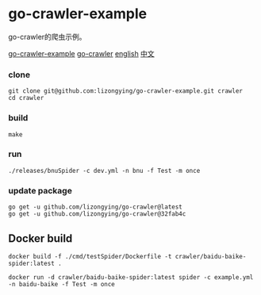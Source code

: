 # go-crawler-example

go-crawler的爬虫示例。

[go-crawler-example](https://github.com/lizongying/go-crawler-example)
[go-crawler](https://github.com/lizongying/go-crawler)
[english](https://github.com/lizongying/go-crawler/README.md)
[中文](https://github.com/lizongying/go-crawler/README_CN.md)

### clone

```shell
git clone git@github.com:lizongying/go-crawler-example.git crawler
cd crawler

```

### build

```shell
make
```

### run

```shell
./releases/bnuSpider -c dev.yml -n bnu -f Test -m once
```

### update package

```shell
go get -u github.com/lizongying/go-crawler@latest
go get -u github.com/lizongying/go-crawler@32fab4c
```

## Docker build

```shell
docker build -f ./cmd/testSpider/Dockerfile -t crawler/baidu-baike-spider:latest . 
```

```shell
docker run -d crawler/baidu-baike-spider:latest spider -c example.yml -n baidu-baike -f Test -m once
```